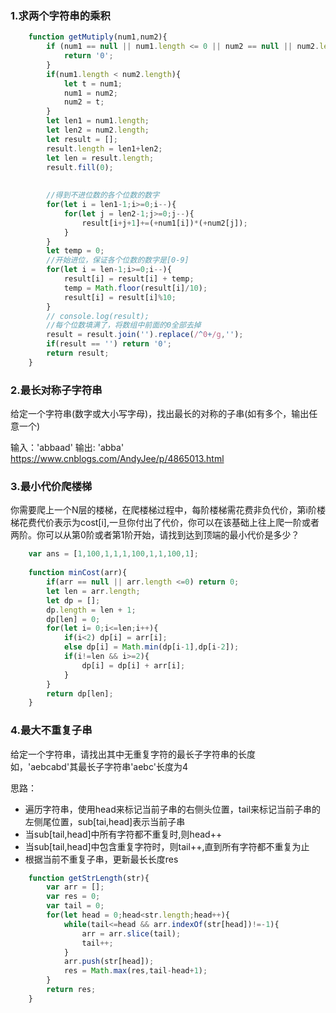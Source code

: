 ### 1.求两个字符串的乘积

```javascript
    function getMutiply(num1,num2){
        if (num1 == null || num1.length <= 0 || num2 == null || num2.length <= 0) {
            return '0';
        }
        if(num1.length < num2.length){
            let t = num1;
            num1 = num2;
            num2 = t;
        }
        let len1 = num1.length;
        let len2 = num2.length;
        let result = [];
        result.length = len1+len2;
        let len = result.length;
        result.fill(0);
    
        
        //得到不进位数的各个位数的数字
        for(let i = len1-1;i>=0;i--){
            for(let j = len2-1;j>=0;j--){
                result[i+j+1]+=(+num1[i])*(+num2[j]);
            }
        }
        let temp = 0;
        //开始进位，保证各个位数的数字是[0-9]
        for(let i = len-1;i>=0;i--){
            result[i] = result[i] + temp;
            temp = Math.floor(result[i]/10);
            result[i] = result[i]%10;
        }
        // console.log(result);
        //每个位数填满了，将数组中前面的0全部去掉
        result = result.join('').replace(/^0+/g,'');
        if(result == '') return '0';
        return result;
    }
```

### 2.最长对称子字符串
给定一个字符串(数字或大小写字母)，找出最长的对称的子串(如有多个，输出任意一个) <br/>

输入：'abbaad'
输出: 'abba'
https://www.cnblogs.com/AndyJee/p/4865013.html





### 3.最小代价爬楼梯
你需要爬上一个N层的楼梯，在爬楼梯过程中，每阶楼梯需花费非负代价，第i阶楼梯花费代价表示为cost[i],一旦你付出了代价，你可以在该基础上往上爬一阶或者两阶。你可以从第0阶或者第1阶开始，请找到达到顶端的最小代价是多少？

```javascript
    var ans = [1,100,1,1,1,100,1,1,100,1];
    
    function minCost(arr){
        if(arr == null || arr.length <=0) return 0;
        let len = arr.length;
        let dp = [];
        dp.length = len + 1;
        dp[len] = 0;
        for(let i= 0;i<=len;i++){
            if(i<2) dp[i] = arr[i];
            else dp[i] = Math.min(dp[i-1],dp[i-2]);
            if(i!=len && i>=2){
                dp[i] = dp[i] + arr[i];
            }
        }
        return dp[len];
    }

```

### 4.最大不重复子串
给定一个字符串，请找出其中无重复字符的最长子字符串的长度
如，'aebcabd'其最长子字符串'aebc'长度为4

思路：
- 遍历字符串，使用head来标记当前子串的右侧头位置，tail来标记当前子串的左侧尾位置，sub[tai,head]表示当前子串
- 当sub[tail,head]中所有字符都不重复时,则head++
- 当sub[tail,head]中包含重复字符时，则tail++,直到所有字符都不重复为止
- 根据当前不重复子串，更新最长长度res

```javascript
    function getStrLength(str){
        var arr = [];
        var res = 0;
        var tail = 0;
        for(let head = 0;head<str.length;head++){
            while(tail<=head && arr.indexOf(str[head])!=-1){
                arr = arr.slice(tail);
                tail++;
            }
            arr.push(str[head]);
            res = Math.max(res,tail-head+1);
        }
        return res;
    }
```


　















